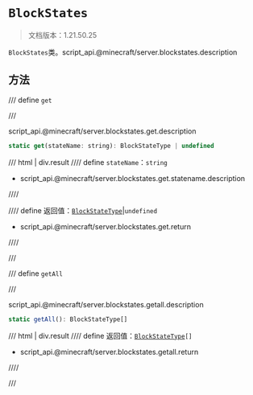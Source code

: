 # `BlockStates`

> 文档版本：1.21.50.25

`BlockStates`类。script_api.@minecraft/server.blockstates.description

## 方法

/// define
`get`


///

script_api.@minecraft/server.blockstates.get.description

```js
static get(stateName: string): BlockStateType | undefined
```

/// html | div.result
//// define
`stateName`：`string`

- script_api.@minecraft/server.blockstates.get.statename.description


////

//// define
返回值：[`BlockStateType`](./blockstatetype.md)|`undefined`

- script_api.@minecraft/server.blockstates.get.return


////

///


/// define
`getAll`


///

script_api.@minecraft/server.blockstates.getall.description

```js
static getAll(): BlockStateType[]
```

/// html | div.result
//// define
返回值：<code><a href="../blockstatetype/">BlockStateType</a>[]</code>

- script_api.@minecraft/server.blockstates.getall.return


////

///


